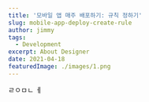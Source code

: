 ```yaml
---
title: '모바일 앱 매주 배포하기: 규칙 정하기'
slug: mobile-app-deploy-create-rule
author: jimmy
tags:
  - Development
excerpt: About Designer
date: 2021-04-18
featuredImage: ./images/1.png
---
```


ㄹㅇㅁㄴ
ㅔ
